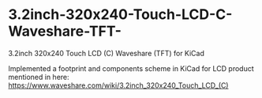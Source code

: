 # 3.2inch-320x240-Touch-LCD-C-Waveshare-TFT-
3.2inch 320x240 Touch LCD (C) Waveshare (TFT) for KiCad

Implemented a footprint and components scheme in KiCad for LCD product mentioned in here: https://www.waveshare.com/wiki/3.2inch_320x240_Touch_LCD_(C)

